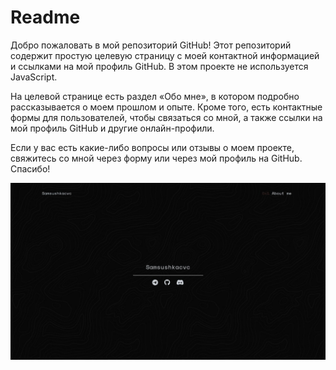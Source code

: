 

# Readme

Добро пожаловать в мой репозиторий GitHub! Этот репозиторий содержит простую целевую страницу с моей контактной информацией и ссылками на мой профиль GitHub. В этом проекте не используется JavaScript.

На целевой странице есть раздел «Обо мне», в котором подробно рассказывается о моем прошлом и опыте. Кроме того, есть контактные формы для пользователей, чтобы связаться со мной, а также ссылки на мой профиль GitHub и другие онлайн-профили.

Если у вас есть какие-либо вопросы или отзывы о моем проекте, свяжитесь со мной через форму или через мой профиль на GitHub. Спасибо!

![Alt text](/screenshot.png?raw=true "Скриншот лендинга")
